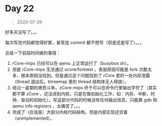 # Day 22

> 2020-07-29

好多天没写了。。。

每次写完代码都觉得好累，甚至连 commit 都不想写（但是还是写了）。。。

总结一下前段时间做的事情：

1. rCore-mips 已经可以在 qemu 上正常运行了（busybox sh）。
2. 但是 rCore-mips 无法通过 ucore/forktest 。表层原因可能是 fork 次数太多，根本原因没找到。但是通过这个问题找到了 rCore 里的一处内存泄露（thread 退出后，btreemap 里的 thread 结构体无人释放）。
3. 经过一星期的艰苦斗争，zCore-mips 终于可以在命令行里输出字符了（其实都不算 zCore ，还没进到内核，只是在做初始化工作，如：内存、中断、时钟、驱动的初始化）。写这部分代码的时候没有任何输出信息，只能靠 gdb 和 qemu info registers ，太痛苦了。。。
4. 完成了（应该是）大部分内核代码结构，但是内部实现还空着（unimplemented）。
